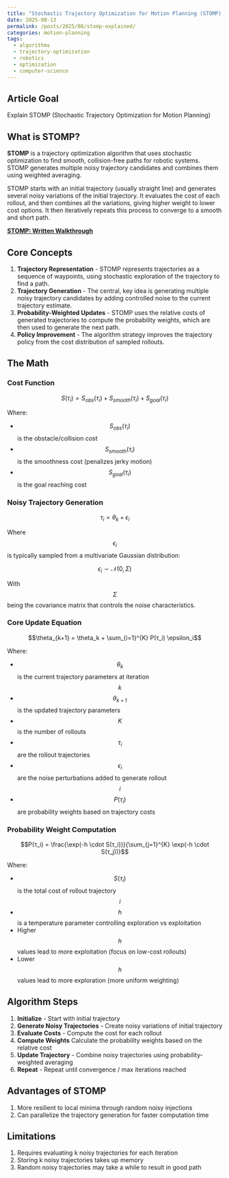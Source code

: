 ```yaml
---
title: "Stochastic Trajectory Optimization for Motion Planning (STOMP): Explained"
date: 2025-08-13
permalink: /posts/2025/08/stomp-explained/
categories: motion-planning
tags:
  - algorithms
  - trajectory-optimization
  - robotics
  - optimization
  - computer-science
---
```


## Article Goal
Explain STOMP (Stochastic Trajectory Optimization for Motion Planning)

## What is STOMP?
**STOMP** is a trajectory optimization algorithm that uses stochastic optimization to find smooth, collision-free paths for robotic systems. STOMP generates multiple noisy trajectory candidates and combines them using weighted averaging.

STOMP starts with an initial trajectory (usually straight line) and generates several noisy variations of the initial trajectory. It evaluates the cost of each rollout, and then combines all the variations, giving higher weight to lower cost options. It then iteratively repeats this process to converge to a smooth and short path. 

**[STOMP: Written Walkthrough](/files/STOMP.pdf)**

## Core Concepts
1. **Trajectory Representation** - STOMP represents trajectories as a sequence of waypoints, using stochastic exploration of the trajectory to find a path.
2. **Trajectory Generation** - The central, key idea is generating multiple noisy trajectory candidates by adding controlled noise to the current trajectory estimate.
3. **Probability-Weighted Updates** - STOMP uses the relative costs of generated trajectories to compute the probability weights, which are then used to generate the next path. 
4. **Policy Improvement** - The algorithm strategy improves the trajectory policy from the cost distribution of sampled rollouts. 

## The Math

### Cost Function
$$S(τ_i) = S_{obs}(τ_i) + S_{smooth}(τ_i) + S_{goal}(τ_i)$$

Where:
- $$S_{obs}(τ_i)$$ is the obstacle/collision cost
- $$S_{smooth}(τ_i)$$ is the smoothness cost (penalizes jerky motion)
- $$S_{goal}(τ_i)$$ is the goal reaching cost

### Noisy Trajectory Generation
$$τ_i = \theta_k + \epsilon_i$$

Where $$\epsilon_i$$ is typically sampled from a multivariate Gaussian distribution:

$$\epsilon_i \sim \mathcal{N}(0, \Sigma)$$

With $$\Sigma$$ being the covariance matrix that controls the noise characteristics.

### Core Update Equation
$$\theta_{k+1} = \theta_k + \sum_{i=1}^{K} P(τ_i) \epsilon_i$$

Where:
- $$\theta_k$$ is the current trajectory parameters at iteration $$k$$
- $$\theta_{k+1}$$ is the updated trajectory parameters
- $$K$$ is the number of rollouts
- $$τ_i$$ are the rollout trajectories
- $$\epsilon_i$$ are the noise perturbations added to generate rollout $$i$$
- $$P(τ_i)$$ are probability weights based on trajectory costs

### Probability Weight Computation
$$P(τ_i) = \frac{\exp(-h \cdot S(τ_i))}{\sum_{j=1}^{K} \exp(-h \cdot S(τ_j))}$$

Where:
- $$S(τ_i)$$ is the total cost of rollout trajectory $$i$$
- $$h$$ is a temperature parameter controlling exploration vs exploitation
- Higher $$h$$ values lead to more exploitation (focus on low-cost rollouts)
- Lower $$h$$ values lead to more exploration (more uniform weighting)

## Algorithm Steps
1. **Initialize** - Start with initial trajectory
2. **Generate Noisy Trajectories** - Create noisy variations of initial trajectory
3. **Evaluate Costs** - Compute the cost for each rollout 
4. **Compute Weights** Calculate the probability weights based on the relative cost
5. **Update Trajectory** - Combine noisy trajectories using probability-weighted averaging
6. **Repeat** - Repeat until convergence / max iterations reached



## Advantages of STOMP
1. More resilient to local minima through random noisy injections
2. Can parallelize the trajectory generation for faster computation time

## Limitations
1. Requires evaluating k noisy trajectories for each iteration
2. Storing k noisy trajectories takes up memory
3. Random noisy trajectories may take a while to result in good path